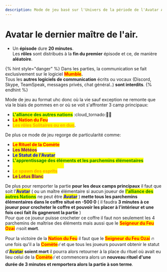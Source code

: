 ```yaml
---
description: Mode de jeu basé sur l'Univers de la période de l'Avatar Aang
---
```


# Avatar le dernier maître de l'air.

* Un **épisode** dure **20 minutes**. \
  Les **rôles** sont distribués à la **fin du premier** épisode et ce, de manière **aléatoire**.

{% hint style="danger" %}
Dans les parties, la communication se fait exclusivement sur le logiciel <mark style="color:red;">**Mumble**</mark>**.**\
Tous les **autres logiciels de communication** écrits ou vocaux (Discord, Skype, TeamSpeak, messages privés, chat général..) **sont interdits**.
{% endhint %}

Mode de jeu au format uhc donc où la vie sauf exception ne remonte que via le biais de pommes en or où se voit s'affronter 3 camp principaux:

* <mark style="color:green;">**L'alliance des autres nations**</mark> :cloud\_tornado::ocean::corn:
* <mark style="color:red;">**La Nation du Feu**</mark>
* <mark style="color:orange;">**Les rôles Solitaires ou en duo**</mark>.

De plus ce mode de jeu regorge de particularité comme:

* <mark style="color:red;">**Le Rituel de la Comète**</mark>
* <mark style="color:purple;">**Les Météos**</mark>
* <mark style="color:blue;">**Le Statut de l'Avatar**</mark>
* <mark style="color:green;">**L'apprentissage des éléments et les parchemins élémentaires**</mark>
* <mark style="color:yellow;">**Les Mécaniciens et le QI**</mark>
* <mark style="color:orange;">**Le spawn des esprits**</mark>
* <mark style="color:purple;">**Le Lotus Blanc**</mark>

De plus pour remporter la partie **pour les deux camps principaux** il faut que soit l'<mark style="color:blue;">**Avatar**</mark> ( ou un maître élémentaire si aucun joueur de <mark style="color:green;">**l'alliance des autres Nations**</mark> ne peut être <mark style="color:blue;">**Avatar**</mark> ) **mette tous les parchemins élémentaires dans le coffre situé en -500 0** ( il faudra **3 minutes à ce joueur pour crocheter le coffre et pouvoir les placer à l'intérieur et une fois ceci fait ils gagneront la partie** )\
Pour que ce joueur puisse crocheter ce coffre il faut non seulement les 4 parchemins de maîtrise des éléments mais aussi que le <mark style="color:red;">**Seigneur du Feu Ozai**</mark> :fire:soit **mort**.

Pour la victoire de la <mark style="color:red;">**Nation du Feu**</mark> il faut que le <mark style="color:red;">**Seigneur du Feu Ozai**</mark> :fire:une fois qu'il a la <mark style="color:red;">**Comète**</mark>:comet:et que tous les joueurs pouvant obtenir le statut d'<mark style="color:blue;">**Avatar**</mark> **soient mort** il pourra alors retourner à la place du rituel où avait eu lieu celui de la <mark style="color:red;">**Comète**</mark>:comet:et commencera alors un **nouveau rituel d'une durée de 3 minutes et remportera alors la partie à son terme**.

